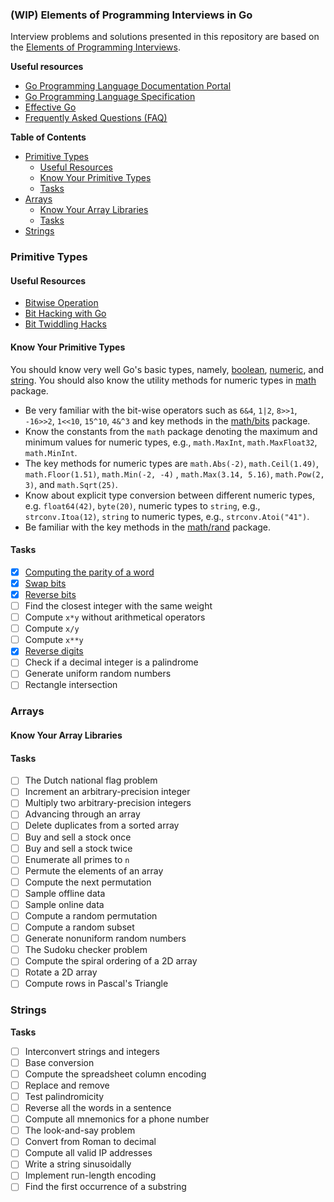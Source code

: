 ### (WIP) Elements of Programming Interviews in Go

Interview problems and solutions presented in this repository are based on
the [Elements of Programming Interviews](https://elementsofprogramminginterviews.com/).

**Useful resources**
- [Go Programming Language Documentation Portal](https://go.dev/doc/)
- [Go Programming Language Specification](https://go.dev/ref/spec)
- [Effective Go](https://go.dev/doc/effective_go)
- [Frequently Asked Questions (FAQ)](https://go.dev/doc/faq)

<!-- START doctoc generated TOC please keep comment here to allow auto update -->
<!-- DON'T EDIT THIS SECTION, INSTEAD RE-RUN doctoc TO UPDATE -->
**Table of Contents**

- [Primitive Types](#primitive-types)
  - [Useful Resources](#useful-resources)
  - [Know Your Primitive Types](#know-your-primitive-types)
  - [Tasks](#tasks)
- [Arrays](#arrays)
  - [Know Your Array Libraries](#know-your-array-libraries)
  - [Tasks](#tasks-1)
- [Strings](#strings)

<!-- END doctoc generated TOC please keep comment here to allow auto update -->

### Primitive Types

#### Useful Resources
- [Bitwise Operation](https://en.wikipedia.org/wiki/Bitwise_operation)
- [Bit Hacking with Go](https://medium.com/learning-the-go-programming-language/bit-hacking-with-go-e0acee258827)
- [Bit Twiddling Hacks](https://graphics.stanford.edu/~seander/bithacks.html)

#### Know Your Primitive Types
You should know very well Go's basic types, namely, [boolean](https://go.dev/ref/spec#Boolean_types), 
[numeric](https://go.dev/ref/spec#Numeric_types), and [string](https://go.dev/ref/spec#String_types).
You should also know the utility methods for numeric types in [math](https://pkg.go.dev/math) package.

- Be very familiar with the bit-wise operators such as `6&4`,  `1|2`, `8>>1`, `-16>>2`, `1<<10`, `15^10`, `4&^3` and key
  methods in the [math/bits](https://pkg.go.dev/math/bits) package.
- Know the constants from the `math` package denoting the maximum and minimum values for numeric types,
  e.g., `math.MaxInt`, `math.MaxFloat32`, `math.MinInt`.
- The key methods for numeric types are `math.Abs(-2)`, `math.Ceil(1.49)`, `math.Floor(1.51)`, `math.Min(-2, -4)`
  , `math.Max(3.14, 5.16)`, `math.Pow(2, 3)`, and `math.Sqrt(25)`.
- Know about explicit type conversion between different numeric types, e.g. `float64(42)`, `byte(20)`, numeric types
  to `string`, e.g., `strconv.Itoa(12)`, `string` to numeric types, e.g., `strconv.Atoi("41")`.
- Be familiar with the key methods in the [math/rand](https://pkg.go.dev/math/rand) package.

#### Tasks
- [X] [Computing the parity of a word](/primitivetypes/parity.go)
- [X] [Swap bits](/primitivetypes/swapbits.go)
- [X] [Reverse bits](/primitivetypes/reversebits.go)
- [ ] Find the closest integer with the same weight
- [ ] Compute `x*y` without arithmetical operators
- [ ] Compute `x/y`
- [ ] Compute `x**y`
- [X] [Reverse digits](/primitivetypes/reversedigits.go)
- [ ] Check if a decimal integer is a palindrome
- [ ] Generate uniform random numbers
- [ ] Rectangle intersection

### Arrays

#### Know Your Array Libraries

#### Tasks
- [ ] The Dutch national flag problem
- [ ] Increment an arbitrary-precision integer
- [ ] Multiply two arbitrary-precision integers
- [ ] Advancing through an array
- [ ] Delete duplicates from a sorted array
- [ ] Buy and sell a stock once
- [ ] Buy and sell a stock twice
- [ ] Enumerate all primes to `n`
- [ ] Permute the elements of an array
- [ ] Compute the next permutation
- [ ] Sample offline data
- [ ] Sample online data
- [ ] Compute a random permutation
- [ ] Compute a random subset
- [ ] Generate nonuniform random numbers
- [ ] The Sudoku checker problem
- [ ] Compute the spiral ordering of a 2D array
- [ ] Rotate a 2D array
- [ ] Compute rows in Pascal's Triangle

### Strings

**Tasks**
- [ ] Interconvert strings and integers
- [ ] Base conversion
- [ ] Compute the spreadsheet column encoding
- [ ] Replace and remove
- [ ] Test palindromicity
- [ ] Reverse all the words in a sentence
- [ ] Compute all mnemonics for a phone number
- [ ] The look-and-say problem
- [ ] Convert from Roman to decimal
- [ ] Compute all valid IP addresses
- [ ] Write a string sinusoidally
- [ ] Implement run-length encoding
- [ ] Find the first occurrence of a substring 
